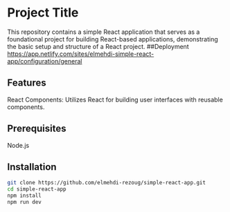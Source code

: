 # Project Title
This repository contains a simple React application that serves as a foundational project for building React-based applications, demonstrating the basic setup and structure of a React project.
##Deployment
https://app.netlify.com/sites/elmehdi-simple-react-app/configuration/general
## Features
React Components: Utilizes React for building user interfaces with reusable components.

## Prerequisites
Node.js

## Installation
```bash
git clone https://github.com/elmehdi-rezoug/simple-react-app.git
cd simple-react-app
npm install
npm run dev

